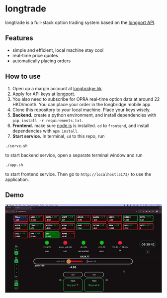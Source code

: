 # longtrade

longtrade is a full-stack option trading system based on the [longport API](https://open.longportapp.com/docs).

## Features
- simple and efficient, local machine stay cool
- real-time price quotes
- automatically placing orders

## How to use
1. Open up a margin account at [longbridge.hk](https://longbridge.hk).
2. Apply for API keys at [longport](https://open.longportapp.com/).
3. You also need to subscribe for OPRA real-time option data at around 22 HKD/month. You can place your order in the longbridge mobile app. 
3. Clone this repository to your local machine. Place your keys wisely.
4. **Backend.** create a python environment, and install dependencies with `pip install -r requirements.txt`.
5. **Frontend.** make sure [node.js](https://nodejs.org/en) is installed. `cd` to `frontend`, and install dependencies with `npm install`.
6. **Start service.** In terminal, `cd` to this repo, run 
```shell
./serve.sh
```
to start backend service, open a separate terminal window and run 
```shell
./app.sh
```
to start frontend service. Then go to `http://localhost:5173/` to use the application.

## Demo
![](/demo.gif)


